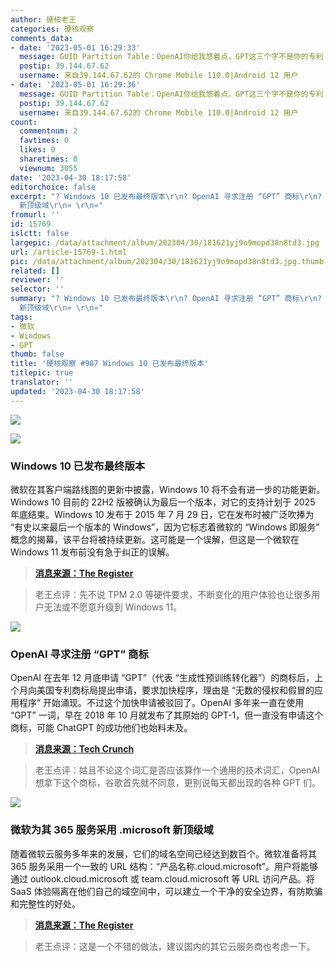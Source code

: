 ```yaml
---
author: 硬核老王
categories: 硬核观察
comments_data:
- date: '2023-05-01 16:29:33'
  message: GUID Partition Table：OpenAI你给我悠着点，GPT这三个字不是你的专利
  postip: 39.144.67.62
  username: 来自39.144.67.62的 Chrome Mobile 110.0|Android 12 用户
- date: '2023-05-01 16:29:36'
  message: GUID Partition Table：OpenAI你给我悠着点，GPT这三个字不是你的专利
  postip: 39.144.67.62
  username: 来自39.144.67.62的 Chrome Mobile 110.0|Android 12 用户
count:
  commentnum: 2
  favtimes: 0
  likes: 0
  sharetimes: 0
  viewnum: 3055
date: '2023-04-30 18:17:58'
editorchoice: false
excerpt: "? Windows 10 已发布最终版本\r\n? OpenAI 寻求注册 “GPT” 商标\r\n? 微软为其 365 服务采用 .microsoft
  新顶级域\r\n» \r\n»"
fromurl: ''
id: 15769
islctt: false
largepic: /data/attachment/album/202304/30/181621yj9o9mopd38n8td3.jpg
url: /article-15769-1.html
pic: /data/attachment/album/202304/30/181621yj9o9mopd38n8td3.jpg.thumb.jpg
related: []
reviewer: ''
selector: ''
summary: "? Windows 10 已发布最终版本\r\n? OpenAI 寻求注册 “GPT” 商标\r\n? 微软为其 365 服务采用 .microsoft
  新顶级域\r\n» \r\n»"
tags:
- 微软
- Windows
- GPT
thumb: false
title: '硬核观察 #987 Windows 10 已发布最终版本'
titlepic: true
translator: ''
updated: '2023-04-30 18:17:58'
---
```


![](/data/attachment/album/202304/30/181621yj9o9mopd38n8td3.jpg)


![](/data/attachment/album/202304/30/181713hgptitt7gft1f3hb.jpg)


### Windows 10 已发布最终版本


微软在其客户端路线图的更新中披露，Windows 10 将不会有进一步的功能更新。Windows 10 目前的 22H2 版被确认为最后一个版本，对它的支持计划于 2025 年底结束。Windows 10 发布于 2015 年 7 月 29 日，它在发布时被广泛吹捧为 “有史以来最后一个版本的 Windows”，因为它标志着微软的 “Windows 即服务” 概念的揭幕，该平台将被持续更新。这可能是一个误解，但这是一个微软在 Windows 11 发布前没有急于纠正的误解。



> 
> **[消息来源：The Register](https://www.theregister.com/2023/04/28/no_more_updates_for_windows_10/)**
> 
> 
> 



> 
> 老王点评：先不说 TPM 2.0 等硬件要求，不断变化的用户体验也让很多用户无法或不愿意升级到 Windows 11。
> 
> 
> 


![](/data/attachment/album/202304/30/181649qhd29wlzovxlvxz1.jpg)


### OpenAI 寻求注册 “GPT” 商标


OpenAI 在去年 12 月底申请 “GPT”（代表 “生成性预训练转化器”）的商标后，上个月向美国专利商标局提出申请，要求加快程序，理由是 “无数的侵权和假冒的应用程序” 开始涌现。不过这个加快申请被驳回了。OpenAI 多年来一直在使用 “GPT” 一词，早在 2018 年 10 月就发布了其原始的 GPT-1，但一直没有申请这个商标，可能 ChatGPT 的成功他们也始料未及。



> 
> **[消息来源：Tech Crunch](https://techcrunch.com/2023/04/24/gpt-may-be-trademarked-soon-if-openai-has-its-way/)**
> 
> 
> 



> 
> 老王点评：姑且不论这个词汇是否应该算作一个通用的技术词汇，OpenAI 想拿下这个商标，谷歌首先就不同意，更别说每天都出现的各种 GPT 们。
> 
> 
> 


![](/data/attachment/album/202304/30/181635pw3e2eiqw1jk4wp3.jpg)


### 微软为其 365 服务采用 .microsoft 新顶级域


随着微软云服务多年来的发展，它们的域名空间已经达到数百个。微软准备将其 365 服务采用一个一致的 URL 结构：“产品名称.cloud.microsoft”。用户将能够通过 outlook.cloud.microsoft 或 team.cloud.microsoft 等 URL 访问产品。将 SaaS 体验隔离在他们自己的域空间中，可以建立一个干净的安全边界，有防欺骗和完整性的好处。



> 
> **[消息来源：The Register](https://www.theregister.com/2023/04/27/cloud_microsoft_365/)**
> 
> 
> 



> 
> 老王点评：这是一个不错的做法，建议国内的其它云服务商也考虑一下。
> 
> 
>